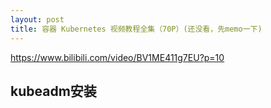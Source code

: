 ```yaml
---
layout: post
title: 容器 Kubernetes 视频教程全集（70P）(还没看，先memo一下)
---
```

https://www.bilibili.com/video/BV1ME411g7EU?p=10

## kubeadm安装
